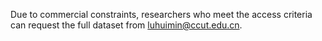 Due to commercial constraints, researchers who meet the access criteria can request the full dataset from luhuimin@ccut.edu.cn.

